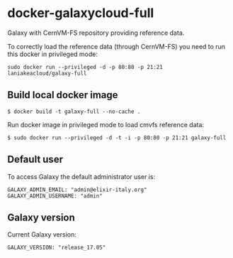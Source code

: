docker-galaxycloud-full
=======================
Galaxy with CernVM-FS repository providing reference data.

To correctly load the reference data (through CernVM-FS) you need to run this docker in privileged mode:
```
sudo docker run --privileged -d -p 80:80 -p 21:21 laniakeacloud/galaxy-full
```

Build local docker image
------------------------

```
$ docker build -t galaxy-full --no-cache .
```

Run docker image in privileged mode to load cmvfs reference data:

```
$ sudo docker run --privileged -d -t -i -p 80:80 -p 21:21 galaxy-full
```

Default user
------------
To access Galaxy the default administrator user is:
```
GALAXY_ADMIN_EMAIL: "admin@elixir-italy.org"
GALAXY_ADMIN_USERNAME: "admin"
```

Galaxy version
--------------
Current Galaxy version:
```
GALAXY_VERSION: "release_17.05"
```
